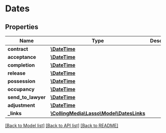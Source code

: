 # Dates

## Properties
Name | Type | Description | Notes
------------ | ------------- | ------------- | -------------
**contract** | [**\DateTime**](\DateTime.md) |  | [optional] 
**acceptance** | [**\DateTime**](\DateTime.md) |  | [optional] 
**completion** | [**\DateTime**](\DateTime.md) |  | [optional] 
**release** | [**\DateTime**](\DateTime.md) |  | [optional] 
**possession** | [**\DateTime**](\DateTime.md) |  | [optional] 
**occupancy** | [**\DateTime**](\DateTime.md) |  | [optional] 
**send_to_lawyer** | [**\DateTime**](\DateTime.md) |  | [optional] 
**adjustment** | [**\DateTime**](\DateTime.md) |  | [optional] 
**_links** | [**\CollingMedia\Lasso\Model\DatesLinks**](DatesLinks.md) |  | [optional] 

[[Back to Model list]](../README.md#documentation-for-models) [[Back to API list]](../README.md#documentation-for-api-endpoints) [[Back to README]](../README.md)


